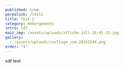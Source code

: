 ```yaml
---
published: true
permalink: /test1
title: Test 1
category: Hébergements
intro: sdf
main_img: /assets/uploads/affiche-jdll-18-01-25.jpg
gallery:
  - /assets/uploads/coollogo_com-28252544.png
order: "1"
---
```

sdf
test